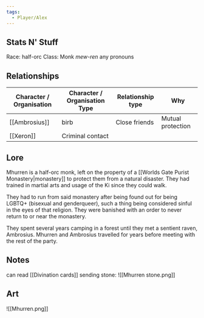 ```yaml
---
tags:
  - Player/Alex
---
```

## Stats N' Stuff
Race: half-orc
Class: Monk
*mew-ren*
any pronouns

## Relationships
| Character / Organisation | Character / Organisation Type | Relationship type | Why               |
| ------------------------ | ----------------------------- | ----------------- | ----------------- |
| [[Ambrosius]]            | birb                          | Close friends     | Mutual protection |
| [[Xeron]]                | Criminal contact              |                   |                   |

## Lore
Mhurren is a half-orc monk, left on the property of a [[Worlds Gate Purist Monastery|monastery]] to protect them from a natural disaster. They had trained in martial arts and usage of the Ki since they could walk.

They had to run from said monastery after being found out for being LGBTQ+ (bisexual and genderqueer), such a thing being considered sinful in the eyes of that religion. They were banished with an order to never return to or near the monastery.

They spent several years camping in a forest until they met a sentient raven, Ambrosius. Mhurren and Ambrosius travelled for years before meeting with the rest of the party.
## Notes
can read [[Divination cards]]
sending stone:
![[Mhurren stone.png]]
## Art
![[Mhurren.png]]